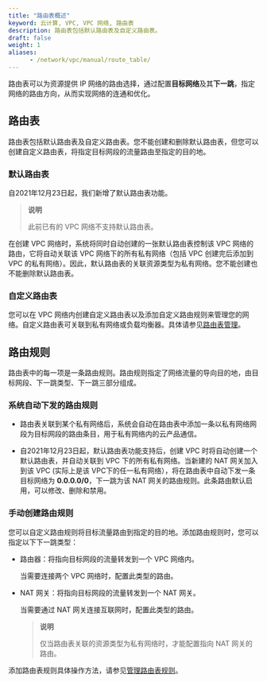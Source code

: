 ```yaml
---
title: "路由表概述"
keyword: 云计算, VPC, VPC 网络, 路由表
description: 路由表包括默认路由表及自定义路由表。
draft: false
weight: 1
aliases:
      - /network/vpc/manual/route_table/
---
```


路由表可以为资源提供 IP 网络的路由选择，通过配置**目标网络**及其**下一跳**，指定网络的路由方向，从而实现网络的连通和优化。

## 路由表

路由表包括默认路由表及自定义路由表。您不能创建和删除默认路由表，但您可以创建自定义路由表，将指定目标网段的流量路由至指定的目的地。

### 默认路由表

自2021年12月23日起，我们新增了默认路由表功能。

> **说明**
>
> 此前已有的 VPC 网络不支持默认路由表。

在创建 VPC 网络时，系统将同时自动创建的一张默认路由表控制该 VPC 网络的路由，它将自动关联该 VPC 网络下的所有私有网络（包括 VPC 创建完后添加到 VPC 的私有网络）。因此，默认路由表的关联资源类型为私有网络。您不能创建也不能删除默认路由表。

### 自定义路由表

您可以在 VPC 网络内创建自定义路由表以及添加自定义路由规则来管理您的网络。自定义路由表可关联到私有网络或负载均衡器。具体请参见[路由表管理](../02_route_function/)。

## 路由规则

路由表中的每一项是一条路由规则。路由规则指定了网络流量的导向目的地，由目标网段、下一跳类型、下一跳三部分组成。

### 系统自动下发的路由规则

- 路由表关联到某个私有网络后，系统会自动在路由表中添加一条以私有网络网段为目标网段的路由条目，用于私有网络内的云产品通信。

- 自2021年12月23日起，默认路由表功能支持后，创建 VPC 时将自动创建一个默认路由表，并自动关联到 VPC 下的所有私有网络。当新建的 NAT 网关加入到该 VPC (实际上是该 VPC下的任一私有网络），将在路由表中自动下发一条目标网络为 **0.0.0.0/0**，下一跳为该 NAT 网关的路由规则。此条路由默认启用，可以修改、删除和禁用。

### 手动创建路由规则

您可以自定义路由规则将目标流量路由到指定的目的地。添加路由规则时，您可以指定以下下一跳类型：

- 路由器：将指向目标网段的流量转发到一个 VPC 网络内。

  当需要连接两个 VPC 网络时，配置此类型的路由。

- NAT 网关：将指向目标网段的流量转发到一个 NAT 网关。

  当需要通过 NAT 网关连接互联网时，配置此类型的路由。

  >**说明**
  >
  >仅当路由表关联的资源类型为私有网络时，才能配置指向 NAT 网关的路由。

添加路由表规则具体操作方法，请参见[管理路由表规则](../02_route_function/#管理路由表规则)。

<!--例如：您创建了一个网段为192.168.0.0/16的 VPC 网络，并在该专有网络下创建了两个网段为192.168.1.0/24和192.168.0.0/24的私有网络，则该 VPC 网络的路由表中会有以下三条系统路由，表中的“-”表示不涉及。-->


